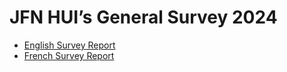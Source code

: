 # JFN HUI’s General Survey 2024

- [English Survey Report](./JFN%20HUI%E2%80%99s%20General%20Survey%202024%20(EN).pdf)
- [French Survey Report](./JFN%20HUI%E2%80%99s%20General%20Survey%202024%20(FR).pdf)
